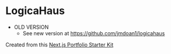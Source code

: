 # LogicaHaus

- OLD VERSION
  - See new version at https://github.com/jmdoan1/logicahaus

Created from this [Next.js Portfolio Starter Kit](https://vercel.com/templates/next.js/portfolio-starter-kit "Next.js Portfolio Starter Kit")
